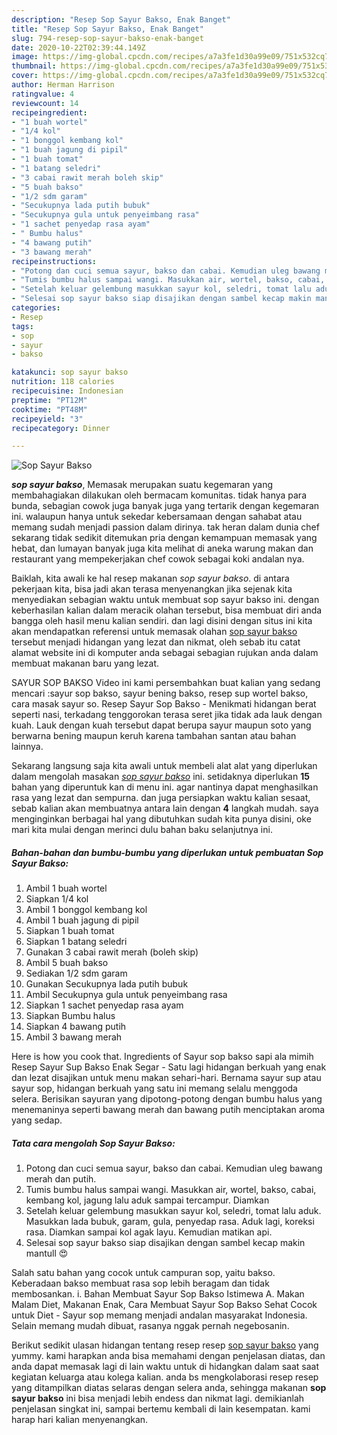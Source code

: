 ```yaml
---
description: "Resep Sop Sayur Bakso, Enak Banget"
title: "Resep Sop Sayur Bakso, Enak Banget"
slug: 794-resep-sop-sayur-bakso-enak-banget
date: 2020-10-22T02:39:44.149Z
image: https://img-global.cpcdn.com/recipes/a7a3fe1d30a99e09/751x532cq70/sop-sayur-bakso-foto-resep-utama.jpg
thumbnail: https://img-global.cpcdn.com/recipes/a7a3fe1d30a99e09/751x532cq70/sop-sayur-bakso-foto-resep-utama.jpg
cover: https://img-global.cpcdn.com/recipes/a7a3fe1d30a99e09/751x532cq70/sop-sayur-bakso-foto-resep-utama.jpg
author: Herman Harrison
ratingvalue: 4
reviewcount: 14
recipeingredient:
- "1 buah wortel"
- "1/4 kol"
- "1 bonggol kembang kol"
- "1 buah jagung di pipil"
- "1 buah tomat"
- "1 batang seledri"
- "3 cabai rawit merah boleh skip"
- "5 buah bakso"
- "1/2 sdm garam"
- "Secukupnya lada putih bubuk"
- "Secukupnya gula untuk penyeimbang rasa"
- "1 sachet penyedap rasa ayam"
- " Bumbu halus"
- "4 bawang putih"
- "3 bawang merah"
recipeinstructions:
- "Potong dan cuci semua sayur, bakso dan cabai. Kemudian uleg bawang merah dan putih."
- "Tumis bumbu halus sampai wangi. Masukkan air, wortel, bakso, cabai, kembang kol, jagung lalu aduk sampai tercampur. Diamkan"
- "Setelah keluar gelembung masukkan sayur kol, seledri, tomat lalu aduk. Masukkan lada bubuk, garam, gula, penyedap rasa. Aduk lagi, koreksi rasa. Diamkan sampai kol agak layu. Kemudian matikan api."
- "Selesai sop sayur bakso siap disajikan dengan sambel kecap makin mantull 😍"
categories:
- Resep
tags:
- sop
- sayur
- bakso

katakunci: sop sayur bakso 
nutrition: 118 calories
recipecuisine: Indonesian
preptime: "PT12M"
cooktime: "PT48M"
recipeyield: "3"
recipecategory: Dinner

---
```



![Sop Sayur Bakso](https://img-global.cpcdn.com/recipes/a7a3fe1d30a99e09/751x532cq70/sop-sayur-bakso-foto-resep-utama.jpg)

<b><i>sop sayur bakso</i></b>, Memasak merupakan suatu kegemaran yang membahagiakan dilakukan oleh bermacam komunitas. tidak hanya para bunda, sebagian cowok juga banyak juga yang tertarik dengan kegemaran ini. walaupun hanya untuk sekedar kebersamaan dengan sahabat atau memang sudah menjadi passion dalam dirinya. tak heran dalam dunia chef sekarang tidak sedikit ditemukan pria dengan kemampuan memasak yang hebat, dan lumayan banyak juga kita melihat di aneka warung makan dan restaurant yang mempekerjakan chef cowok sebagai koki andalan nya.

Baiklah, kita awali ke hal resep makanan <i>sop sayur bakso</i>. di antara pekerjaan kita, bisa jadi akan terasa menyenangkan jika sejenak kita menyediakan sebagian waktu untuk membuat sop sayur bakso ini. dengan keberhasilan kalian dalam meracik olahan tersebut, bisa membuat diri anda bangga oleh hasil menu kalian sendiri. dan lagi disini dengan situs ini kita akan mendapatkan referensi untuk memasak olahan <u>sop sayur bakso</u> tersebut menjadi hidangan yang lezat dan nikmat, oleh sebab itu catat alamat website ini di komputer anda sebagai sebagian rujukan anda dalam membuat makanan baru yang lezat.

SAYUR SOP BAKSO Video ini kami persembahkan buat kalian yang sedang mencari :sayur sop bakso, sayur bening bakso, resep sup wortel bakso, cara masak sayur so. Resep Sayur Sop Bakso - Menikmati hidangan berat seperti nasi, terkadang tenggorokan terasa seret jika tidak ada lauk dengan kuah. Lauk dengan kuah tersebut dapat berupa sayur maupun soto yang berwarna bening maupun keruh karena tambahan santan atau bahan lainnya.


Sekarang langsung saja kita awali untuk membeli alat alat yang diperlukan dalam mengolah masakan <u><i>sop sayur bakso</i></u> ini. setidaknya diperlukan <b>15</b> bahan yang diperuntuk kan di menu ini. agar nantinya dapat menghasilkan rasa yang lezat dan sempurna. dan juga persiapkan waktu kalian sesaat, sebab kalian akan membuatnya antara lain dengan <b>4</b> langkah mudah. saya menginginkan berbagai hal yang dibutuhkan sudah kita punya disini, oke mari kita mulai dengan merinci dulu bahan baku selanjutnya ini.

<!--inarticleads1-->

##### Bahan-bahan dan bumbu-bumbu yang diperlukan untuk pembuatan Sop Sayur Bakso:

1. Ambil 1 buah wortel
1. Siapkan 1/4 kol
1. Ambil 1 bonggol kembang kol
1. Ambil 1 buah jagung di pipil
1. Siapkan 1 buah tomat
1. Siapkan 1 batang seledri
1. Gunakan 3 cabai rawit merah (boleh skip)
1. Ambil 5 buah bakso
1. Sediakan 1/2 sdm garam
1. Gunakan Secukupnya lada putih bubuk
1. Ambil Secukupnya gula untuk penyeimbang rasa
1. Siapkan 1 sachet penyedap rasa ayam
1. Siapkan  Bumbu halus
1. Siapkan 4 bawang putih
1. Ambil 3 bawang merah


Here is how you cook that. Ingredients of Sayur sop bakso sapi ala mimih Resep Sayur Sup Bakso Enak Segar - Satu lagi hidangan berkuah yang enak dan lezat disajikan untuk menu makan sehari-hari. Bernama sayur sup atau sayur sop, hidangan berkuah yang satu ini memang selalu menggoda selera. Berisikan sayuran yang dipotong-potong dengan bumbu halus yang menemaninya seperti bawang merah dan bawang putih menciptakan aroma yang sedap. 

<!--inarticleads2-->

##### Tata cara mengolah Sop Sayur Bakso:

1. Potong dan cuci semua sayur, bakso dan cabai. Kemudian uleg bawang merah dan putih.
1. Tumis bumbu halus sampai wangi. Masukkan air, wortel, bakso, cabai, kembang kol, jagung lalu aduk sampai tercampur. Diamkan
1. Setelah keluar gelembung masukkan sayur kol, seledri, tomat lalu aduk. Masukkan lada bubuk, garam, gula, penyedap rasa. Aduk lagi, koreksi rasa. Diamkan sampai kol agak layu. Kemudian matikan api.
1. Selesai sop sayur bakso siap disajikan dengan sambel kecap makin mantull 😍


Salah satu bahan yang cocok untuk campuran sop, yaitu bakso. Keberadaan bakso membuat rasa sop lebih beragam dan tidak membosankan. i. Bahan Membuat Sayur Sop Bakso Istimewa A. Makan Malam Diet, Makanan Enak, Cara Membuat Sayur Sop Bakso Sehat Cocok untuk Diet - Sayur sop memang menjadi andalan masyarakat Indonesia. Selain memang mudah dibuat, rasanya nggak pernah negebosanin. 

Berikut sedikit ulasan hidangan tentang resep resep <u>sop sayur bakso</u> yang yummy. kami harapkan anda bisa memahami dengan penjelasan diatas, dan anda dapat memasak lagi di lain waktu untuk di hidangkan dalam saat saat kegiatan keluarga atau kolega kalian. anda bs mengkolaborasi resep resep yang ditampilkan diatas selaras dengan selera anda, sehingga makanan <b>sop sayur bakso</b> ini bisa menjadi lebih endess dan nikmat lagi. demikianlah penjelasan singkat ini, sampai bertemu kembali di lain kesempatan. kami harap hari kalian menyenangkan.
